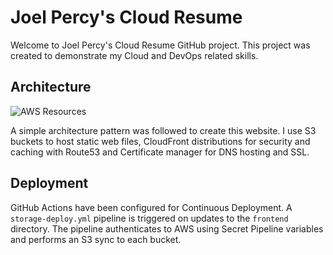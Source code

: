 # Joel Percy's Cloud Resume
Welcome to Joel Percy's Cloud Resume GitHub project. This project was created to demonstrate my Cloud and DevOps related skills.

## Architecture

![AWS Resources](/diagrams/jtpercy_architectureg.png)

A simple architecture pattern was followed to create this website. I use S3 buckets to host static web files, CloudFront distributions for security and caching with Route53 and Certificate manager for DNS hosting and SSL. 

## Deployment
GitHub Actions have been configured for Continuous Deployment. A `storage-deploy.yml` pipeline is triggered on updates to the `frontend` directory. The pipeline authenticates to AWS using Secret Pipeline variables and performs an S3 sync to each bucket. 
